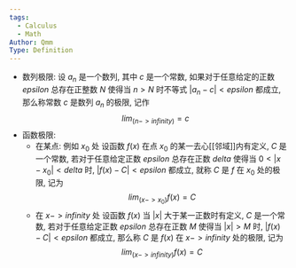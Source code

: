 ```yaml
---
tags:
  - Calculus
  - Math
Author: Qmm
Type: Definition
---
```

- 数列极限: 
	设 ${a_n}$ 是一个数列, 其中 $c$ 是一个常数, 如果对于任意给定的正数 $epsilon$  总存在正整数 $N$ 使得当 $n>N$ 时不等式 $|a_n-c| < epsilon$ 都成立, 那么称常数 $c$ 是数列 ${a_n}$ 的极限, 记作 $$lim_(n->infinity) = c$$
- 函数极限:
	- 在某点: 例如 $x_0$ 处
		设函数 $f(x)$ 在点 $x_0$ 的某一去心[[邻域]]内有定义, $C$ 是一个常数, 若对于任意给定正数 $epsilon$ 总存在正数 $delta$ 使得当 $0< |x-x_0|< delta$ 时, $|f(x) - C| < epsilon$ 都成立, 就称 $C$ 是 $f$ 在 $x_0$ 处的极限, 记为 $$lim_(x->x_0)f(x) = C$$
	- 在 $x-> infinity$ 处
		设函数 $f(x)$ 当 $|x|$ 大于某一正数时有定义, $C$ 是一个常数, 若对于任意给定正数 $epsilon$ 总存在正数 $M$ 使得当 $|x| > M$ 时, $|f(x) - C| < epsilon$ 都成立, 那么称 $C$ 是 $f(x)$ 在 $x->infinity$ 处的极限, 记为$$lim_(x->infinity)f(x)= C$$
